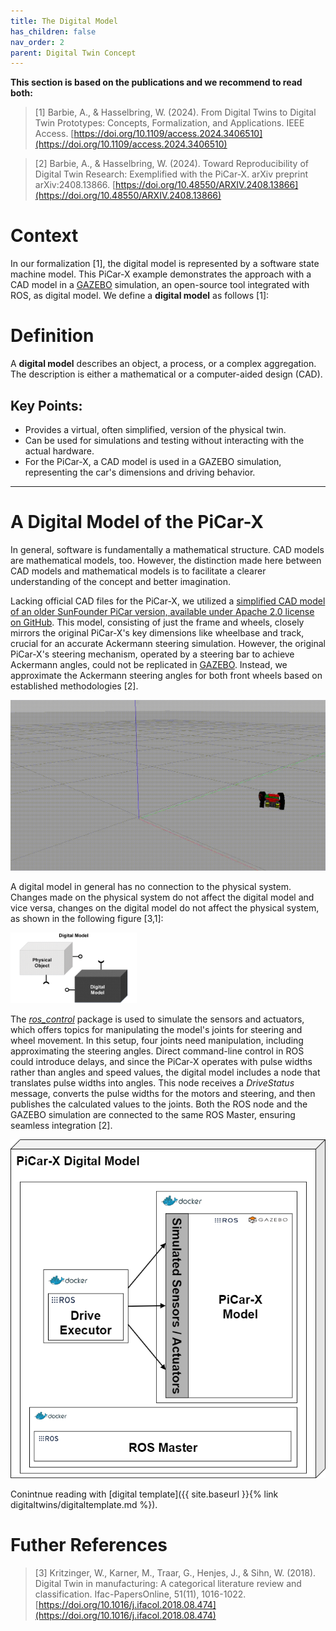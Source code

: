 ```yaml
---
title: The Digital Model
has_children: false
nav_order: 2
parent: Digital Twin Concept
---
```


**This section is based on the publications and we recommend to read both:**
>[1] Barbie, A., & Hasselbring, W. (2024). From Digital Twins to Digital Twin Prototypes: Concepts, Formalization, and Applications. IEEE Access. [https://doi.org/10.1109/access.2024.3406510](https://doi.org/10.1109/access.2024.3406510)

>[2] Barbie, A., & Hasselbring, W. (2024). Toward Reproducibility of Digital Twin Research: Exemplified with the PiCar-X. arXiv preprint arXiv:2408.13866. [https://doi.org/10.48550/ARXIV.2408.13866](https://doi.org/10.48550/ARXIV.2408.13866)

# Context

In our formalization [1], the digital model is represented by a software state machine model. This PiCar-X example demonstrates the approach with a CAD model in a [GAZEBO](https://gazebosim.org) simulation, an open-source tool integrated with ROS, as digital model.
We define a **digital model** as follows [1]: 

# Definition

A **digital model** describes an object, a process, or a complex aggregation. The description is either a mathematical or a computer-aided design (CAD).

## Key Points:
- Provides a virtual, often simplified, version of the physical twin.
- Can be used for simulations and testing without interacting with the actual hardware.
- For the PiCar-X, a CAD model is used in a GAZEBO simulation, representing the car's dimensions and driving behavior.

---

# A Digital Model of the PiCar-X
In general, software is fundamentally a mathematical structure. CAD models are mathematical models, too. However, the distinction made here between CAD models and mathematical models is to facilitate a clearer understanding of the concept and better imagination.

Lacking official CAD files for the PiCar-X, we utilized a [simplified CAD model of an older SunFounder PiCar version, available under Apache 2.0 license on GitHub](https://github.com/Theosakamg/PiCar_Hardware). This model, consisting of just the frame and wheels, closely mirrors the original PiCar-X's key dimensions like wheelbase and track, crucial for an accurate Ackermann steering simulation. However, the original PiCar-X's steering mechanism, operated by a steering bar to achieve Ackermann angles, could not be replicated in [GAZEBO](https://gazebosim.org). Instead, we approximate the Ackermann steering angles for both front wheels based on established methodologies [2].

![Digital Model in GAZEBO](../assets/images/picarx-gazebo.gif "The digital model of the PiCar-X")

A digital model in general has no connection to the physical system. Changes made on the physical system do not affect the digital model and vice versa, changes on the digital model do not affect the physical system, as shown in the following figure [3,1]:

<img src=../assets/images/DigitalModel-Boxes.jpg width="40%" style="margin: 0 auto;" />

The [*ros_control*](https://wiki.ros.org/ros_control) package is used to simulate the sensors and actuators, which offers topics for manipulating the model's joints for steering and wheel movement. In this setup, four joints need manipulation, including approximating the steering angles. Direct command-line control in ROS could introduce delays, and since the PiCar-X operates with pulse widths rather than angles and speed values, the digital model includes a node that translates pulse widths into angles. This node receives a *DriveStatus* message, converts the pulse widths for the motors and steering, and then publishes the calculated values to the joints. Both the ROS node and the GAZEBO simulation are connected to the same ROS Master, ensuring seamless integration [2].

![Digital Model ROS](../assets/images/picarx-dm.png "ROS nodes of the digital model of the PiCar-X")

Conintnue reading with [digital template]({{ site.baseurl }}{% link digitaltwins/digitaltemplate.md %}).

# Futher References
>[3] Kritzinger, W., Karner, M., Traar, G., Henjes, J., & Sihn, W. (2018). Digital Twin in manufacturing: A categorical literature review and classification. Ifac-PapersOnline, 51(11), 1016-1022. [https://doi.org/10.1016/j.ifacol.2018.08.474](https://doi.org/10.1016/j.ifacol.2018.08.474)